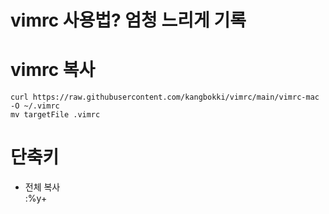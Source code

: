 vimrc 사용법? 엄청 느리게 기록
=========================

# vimrc 복사
    curl https://raw.githubusercontent.com/kangbokki/vimrc/main/vimrc-mac -O ~/.vimrc  
    mv targetFile .vimrc

# 단축키
* 전체 복사  
    :%y+

